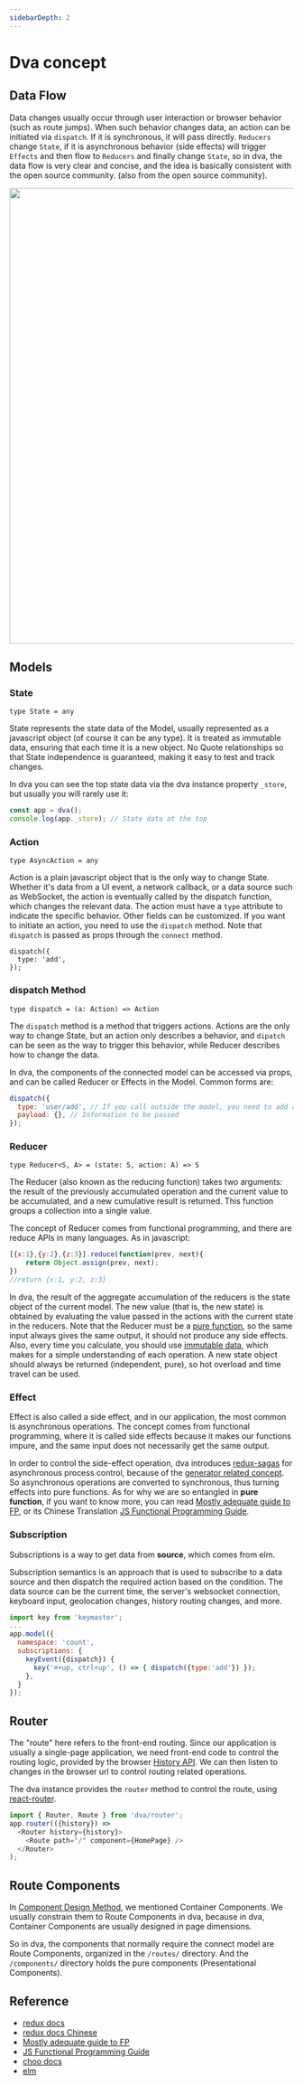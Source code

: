 ```yaml
---
sidebarDepth: 2
---
```


# Dva concept

## Data Flow

Data changes usually occur through user interaction or browser behavior (such as route jumps). When such behavior changes data, an action can be initiated via `dispatch`. If it is synchronous, it will pass directly. `Reducers` change `State`, if it is asynchronous behavior (side effects) will trigger `Effects` and then flow to `Reducers` and finally change `State`, so in dva, the data flow is very clear and concise, and the idea is basically consistent with the open source community. (also from the open source community).

<img src="https://zos.alipayobjects.com/rmsportal/PPrerEAKbIoDZYr.png" width="807" />

## Models

### State

`type State = any`

State represents the state data of the Model, usually represented as a javascript object (of course it can be any type). It is treated as immutable data, ensuring that each time it is a new object. No Quote relationships so that State independence is guaranteed, making it easy to test and track changes.

In dva you can see the top state data via the dva instance property `_store`, but usually you will rarely use it:

```javascript
const app = dva();
console.log(app._store); // State data at the top
```

### Action

`type AsyncAction = any`

Action is a plain javascript object that is the only way to change State. Whether it's data from a UI event, a network callback, or a data source such as WebSocket, the action is eventually called by the dispatch function, which changes the relevant data. The action must have a `type` attribute to indicate the specific behavior. Other fields can be customized. If you want to initiate an action, you need to use the `dispatch` method. Note that `dispatch` is passed as props through the `connect` method.
```
dispatch({
  type: 'add',
});
```

### dispatch Method

`type dispatch = (a: Action) => Action`

The `dispatch` method is a method that triggers actions. Actions are the only way to change State, but an action only describes a behavior, and `dipatch` can be seen as the way to trigger this behavior, while Reducer describes how to change the data.

In dva, the components of the connected model can be accessed via props, and can be called Reducer or Effects in the Model. Common forms are:

```javascript
dispatch({
  type: 'user/add', // If you call outside the model, you need to add a namespace
  payload: {}, // Information to be passed
});
```

### Reducer

`type Reducer<S, A> = (state: S, action: A) => S`

The Reducer (also known as the reducing function) takes two arguments: the result of the previously accumulated operation and the current value to be accumulated, and a new cumulative result is returned. This function groups a collection into a single value.

The concept of Reducer comes from functional programming, and there are reduce APIs in many languages. As in javascript:

```javascript
[{x:1},{y:2},{z:3}].reduce(function(prev, next){
    return Object.assign(prev, next);
})
//return {x:1, y:2, z:3}
```

In dva, the result of the aggregate accumulation of the reducers is the state object of the current model. The new value (that is, the new state) is obtained by evaluating the value passed in the actions with the current state in the reducers. Note that the Reducer must be a [pure function](https://github.com/MostlyAdequate/mostly-adequate-guide/blob/master/ch3.md), so the same input always gives the same output, it should not produce any side effects. Also, every time you calculate, you should use [immutable data](https://github.com/MostlyAdequate/mostly-adequate-guide/blob/master/ch3.md#reasonable), which makes for a simple understanding of each operation. A new state object should always be returned (independent, pure), so hot overload and time travel can be used.

### Effect

Effect is also called a side effect, and in our application, the most common is asynchronous operations. The concept comes from functional programming, where it is called side effects because it makes our functions impure, and the same input does not necessarily get the same output.

In order to control the side-effect operation, dva introduces [redux-sagas](http://superraytin.github.io/redux-saga-in-chinese) for asynchronous process control, because of the [generator related concept](http://www.ruanyifeng.com/blog/2015/04/generator.html). So asynchronous operations are converted to synchronous, thus turning effects into pure functions. As for why we are so entangled in __pure function__, if you want to know more, you can read [Mostly adequate guide to FP](https://github.com/MostlyAdequate/mostly-adequate-guide), or its Chinese Translation [JS Functional Programming Guide](https://www.gitbook.com/book/llh911001/mostly-adequate-guide-chinese/details).

### Subscription

Subscriptions is a way to get data from __source__, which comes from elm.

Subscription semantics is an approach that is used to subscribe to a data source and then dispatch the required action based on the condition. The data source can be the current time, the server's websocket connection, keyboard input, geolocation changes, history routing changes, and more.

```javascript
import key from 'keymaster';
...
app.model({
  namespace: 'count',
  subscriptions: {
    keyEvent({dispatch}) {
      key('⌘+up, ctrl+up', () => { dispatch({type:'add'}) });
    },
  }
});
```

## Router

The "route" here refers to the front-end routing. Since our application is usually a single-page application, we need front-end code to control the routing logic, provided by the browser [History API](http://mdn.beonex.com/en/DOM/window.history.html). We can then listen to changes in the browser url to control routing related operations.

The dva instance provides the `router` method to control the route, using [react-router](https://github.com/reactjs/react-router).

```javascript
import { Router, Route } from 'dva/router';
app.router(({history}) =>
  <Router history={history}>
    <Route path="/" component={HomePage} />
  </Router>
);
```

## Route Components

In [Component Design Method](https://github.com/dvajs/dva-docs/blob/master/v1/zh-cn/tutorial/04-%E7%BB%84%E4%BB%B6%E8%AE%BE%E8%AE%A1%E6%96%B9%E6%B3%95.md), we mentioned Container Components. We usually constrain them to Route Components in dva, because in dva, Container Components are usually designed in page dimensions.

So in dva, the components that normally require the connect model are Route Components, organized in the `/routes/` directory. And the `/components/` directory holds the pure components (Presentational Components).

## Reference

- [redux docs](http://redux.js.org/docs/Glossary.html)
- [redux docs Chinese](http://cn.redux.js.org/index.html)
- [Mostly adequate guide to FP](https://github.com/MostlyAdequate/mostly-adequate-guide)
- [JS Functional Programming Guide](https://www.gitbook.com/book/llh911001/mostly-adequate-guide-chinese/details)
- [choo docs](https://github.com/yoshuawuyts/choo)
- [elm](http://elm-lang.org/blog/farewell-to-frp)
